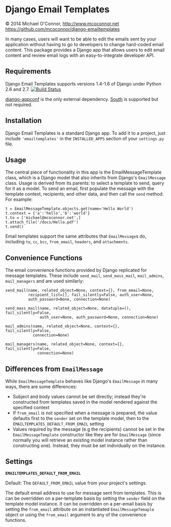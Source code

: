  Django Email Templates
=======================
&copy; 2014 Michael O'Connor, http://www.mcoconnor.net
https://github.com/mcoconnor/django-emailtemplates

In many cases, users will want to be able to edit the emails sent by your application without having to go to developers to change hard-coded email content.  This package provides a Django app that allows users to edit email content and review email logs with an easy-to-integrate developer API.

Requirements
------------
Django Email Templates supports versions 1.4-1.6 of Django under Python 2.6 and 2.7.
[![Build Status](https://travis-ci.org/mcoconnor/django-emailtemplates.svg?branch=master)](https://travis-ci.org/mcoconnor/django-emailtemplates)  

[django-appconf](https://pypi.python.org/pypi/django-appconf/0.6) is the only external dependency.  [South](http://south.aeracode.org/) is supported but not required.

Installation
------------
Django Email Templates is a standard Django app.  To add it to a project, just include `'emailtemplates'` in the `INSTALLED_APPS` section of your `settings.py` file.

Usage
-----
The central piece of functionality in this app is the EmailMessageTemplate class, which is a Django model that also inherits from Django's `EmailMessage` class.  Usage is derived from its parents: to select a template to send, query for it as a model.  To send an email, first populate the message with the template context, recipients, and other data, and then call the `send` method.  For example:
    
    t = EmailMessageTemplate.objects.get(name='Hello World')
    t.context = {'a':'hello','b':'world'}
    t.to = ['michael@mcoconnor.net',]
    t.attach_file('/docs/Hello.pdf')
    t.send()
    
Email templates support the same attributes that `EmailMessage`s do, including `to`, `cc`, `bcc`, `from_email`, `headers`, and `attachments`.

Convenience Functions
---------------------
The email convenience functions provided by Django replicated for message templates.  These include `send_mail`, `send_mass_mail`, `mail_admins`, `mail_managers` and are used similarly:


    send_mail(name, related_object=None, context={}, from_email=None,
              recipient_list=[], fail_silently=False, auth_user=None,
              auth_password=None, connection=None)

    send_mass_mail(name, related_object=None, datatuple=(), fail_silently=False,
                   auth_user=None, auth_password=None, connection=None)  

    mail_admins(name, related_object=None, context={}, fail_silently=False,
                connection=None)
                    
    mail_managers(name, related_object=None, context={}, fail_silently=False,
                  connection=None)

Differences from `EmailMessage`
-----------------------------
While `EmailMessageTemplate` behaves like Django's `EmailMessage` in many ways, there are some differences:

* Subject and body values cannot be set directly; instead they're constructed from templates saved in the model rendered against the specified context
* If `from_email` is not specified when a message is prepared, the value defaults first to the `sender` set on the template model, then to the `EMAILTEMPLATES_DEFAULT_FROM_EMAIL` setting
* Values required by the message (e.g the recipients) cannot be set in the `EmailMessageTemplate` constructor like they are for `EmailMessage` (since normally you will retrieve an existing model instance rather than constructing one).  Instead, they must be set individually on the instance.


Settings
--------
**`EMAILTEMPLATES_DEFAULT_FROM_EMAIL`**

Default: The `DEFAULT_FROM_EMAIL` value from your project's settings.

The default email address to use for message sent from templates.  This is can be overridden on a per-template basis by setting the `sender` field on the template model instance.  It can be overridden on a per-email basis by setting the `from_email` attribute on an instantiated `EmailMessageTemaple` object or using the `from_email` argument to any of the convenience functions.
